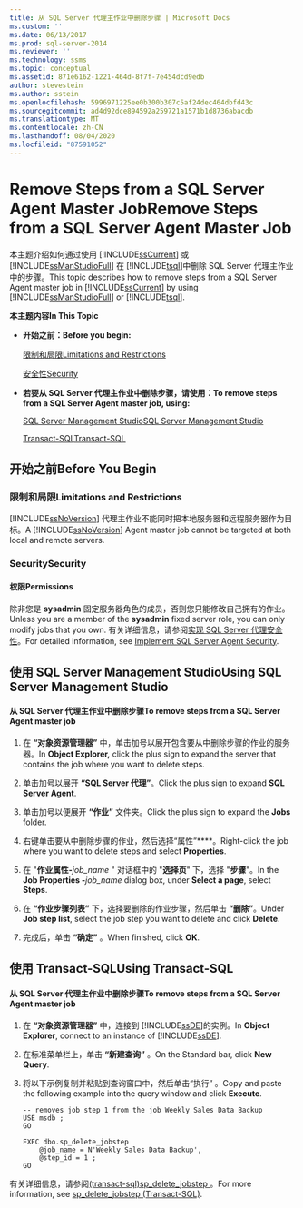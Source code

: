 ```yaml
---
title: 从 SQL Server 代理主作业中删除步骤 | Microsoft Docs
ms.custom: ''
ms.date: 06/13/2017
ms.prod: sql-server-2014
ms.reviewer: ''
ms.technology: ssms
ms.topic: conceptual
ms.assetid: 871e6162-1221-464d-8f7f-7e454dcd9edb
author: stevestein
ms.author: sstein
ms.openlocfilehash: 5996971225ee0b300b307c5af24dec464dbfd43c
ms.sourcegitcommit: ad4d92dce894592a259721a1571b1d8736abacdb
ms.translationtype: MT
ms.contentlocale: zh-CN
ms.lasthandoff: 08/04/2020
ms.locfileid: "87591052"
---
```

# <a name="remove-steps-from-a-sql-server-agent-master-job"></a><span data-ttu-id="8b43f-102">Remove Steps from a SQL Server Agent Master Job</span><span class="sxs-lookup"><span data-stu-id="8b43f-102">Remove Steps from a SQL Server Agent Master Job</span></span>
  <span data-ttu-id="8b43f-103">本主题介绍如何通过使用 [!INCLUDE[ssCurrent](../../includes/sscurrent-md.md)] 或 [!INCLUDE[ssManStudioFull](../../includes/ssmanstudiofull-md.md)] 在 [!INCLUDE[tsql](../../includes/tsql-md.md)]中删除 SQL Server 代理主作业中的步骤。</span><span class="sxs-lookup"><span data-stu-id="8b43f-103">This topic describes how to remove steps from a SQL Server Agent master job in [!INCLUDE[ssCurrent](../../includes/sscurrent-md.md)] by using [!INCLUDE[ssManStudioFull](../../includes/ssmanstudiofull-md.md)] or [!INCLUDE[tsql](../../includes/tsql-md.md)].</span></span>  
  
 <span data-ttu-id="8b43f-104">**本主题内容**</span><span class="sxs-lookup"><span data-stu-id="8b43f-104">**In This Topic**</span></span>  
  
-   <span data-ttu-id="8b43f-105">**开始之前：**</span><span class="sxs-lookup"><span data-stu-id="8b43f-105">**Before you begin:**</span></span>  
  
     [<span data-ttu-id="8b43f-106">限制和局限</span><span class="sxs-lookup"><span data-stu-id="8b43f-106">Limitations and Restrictions</span></span>](#Restrictions)  
  
     [<span data-ttu-id="8b43f-107">安全性</span><span class="sxs-lookup"><span data-stu-id="8b43f-107">Security</span></span>](#Security)  
  
-   <span data-ttu-id="8b43f-108">**若要从 SQL Server 代理主作业中删除步骤，请使用：**</span><span class="sxs-lookup"><span data-stu-id="8b43f-108">**To remove steps from a SQL Server Agent master job, using:**</span></span>  
  
     [<span data-ttu-id="8b43f-109">SQL Server Management Studio</span><span class="sxs-lookup"><span data-stu-id="8b43f-109">SQL Server Management Studio</span></span>](#SSMSProcedure)  
  
     [<span data-ttu-id="8b43f-110">Transact-SQL</span><span class="sxs-lookup"><span data-stu-id="8b43f-110">Transact-SQL</span></span>](#TsqlProcedure)  
  
##  <a name="before-you-begin"></a><a name="BeforeYouBegin"></a> <span data-ttu-id="8b43f-111">开始之前</span><span class="sxs-lookup"><span data-stu-id="8b43f-111">Before You Begin</span></span>  
  
###  <a name="limitations-and-restrictions"></a><a name="Restrictions"></a> <span data-ttu-id="8b43f-112">限制和局限</span><span class="sxs-lookup"><span data-stu-id="8b43f-112">Limitations and Restrictions</span></span>  
 <span data-ttu-id="8b43f-113">[!INCLUDE[ssNoVersion](../../includes/ssnoversion-md.md)] 代理主作业不能同时把本地服务器和远程服务器作为目标。</span><span class="sxs-lookup"><span data-stu-id="8b43f-113">A [!INCLUDE[ssNoVersion](../../includes/ssnoversion-md.md)] Agent master job cannot be targeted at both local and remote servers.</span></span>  
  
###  <a name="security"></a><a name="Security"></a> <span data-ttu-id="8b43f-114">Security</span><span class="sxs-lookup"><span data-stu-id="8b43f-114">Security</span></span>  
  
####  <a name="permissions"></a><a name="Permissions"></a> <span data-ttu-id="8b43f-115">权限</span><span class="sxs-lookup"><span data-stu-id="8b43f-115">Permissions</span></span>  
 <span data-ttu-id="8b43f-116">除非您是 **sysadmin** 固定服务器角色的成员，否则您只能修改自己拥有的作业。</span><span class="sxs-lookup"><span data-stu-id="8b43f-116">Unless you are a member of the **sysadmin** fixed server role, you can only modify jobs that you own.</span></span> <span data-ttu-id="8b43f-117">有关详细信息，请参阅[实现 SQL Server 代理安全性](implement-sql-server-agent-security.md)。</span><span class="sxs-lookup"><span data-stu-id="8b43f-117">For detailed information, see [Implement SQL Server Agent Security](implement-sql-server-agent-security.md).</span></span>  
  
##  <a name="using-sql-server-management-studio"></a><a name="SSMSProcedure"></a> <span data-ttu-id="8b43f-118">使用 SQL Server Management Studio</span><span class="sxs-lookup"><span data-stu-id="8b43f-118">Using SQL Server Management Studio</span></span>  
  
#### <a name="to-remove-steps-from-a-sql-server-agent-master-job"></a><span data-ttu-id="8b43f-119">从 SQL Server 代理主作业中删除步骤</span><span class="sxs-lookup"><span data-stu-id="8b43f-119">To remove steps from a SQL Server Agent master job</span></span>  
  
1.  <span data-ttu-id="8b43f-120">在 **“对象资源管理器”** 中，单击加号以展开包含要从中删除步骤的作业的服务器。</span><span class="sxs-lookup"><span data-stu-id="8b43f-120">In **Object Explorer,** click the plus sign to expand the server that contains the job where you want to delete steps.</span></span>  
  
2.  <span data-ttu-id="8b43f-121">单击加号以展开 **“SQL Server 代理”**。</span><span class="sxs-lookup"><span data-stu-id="8b43f-121">Click the plus sign to expand **SQL Server Agent**.</span></span>  
  
3.  <span data-ttu-id="8b43f-122">单击加号以便展开 **“作业”** 文件夹。</span><span class="sxs-lookup"><span data-stu-id="8b43f-122">Click the plus sign to expand the **Jobs** folder.</span></span>  
  
4.  <span data-ttu-id="8b43f-123">右键单击要从中删除步骤的作业，然后选择“属性”\*\*\*\*。</span><span class="sxs-lookup"><span data-stu-id="8b43f-123">Right-click the job where you want to delete steps and select **Properties**.</span></span>  
  
5.  <span data-ttu-id="8b43f-124">在 "**作业属性-**_job_name_ " 对话框中的 "**选择页**" 下，选择 "**步骤**"。</span><span class="sxs-lookup"><span data-stu-id="8b43f-124">In the **Job Properties -**_job_name_ dialog box, under **Select a page**, select **Steps**.</span></span>  
  
6.  <span data-ttu-id="8b43f-125">在 **“作业步骤列表”** 下，选择要删除的作业步骤，然后单击 **“删除”**。</span><span class="sxs-lookup"><span data-stu-id="8b43f-125">Under **Job step list**, select the job step you want to delete and click **Delete**.</span></span>  
  
7.  <span data-ttu-id="8b43f-126">完成后，单击 **“确定”** 。</span><span class="sxs-lookup"><span data-stu-id="8b43f-126">When finished, click **OK**.</span></span>  
  
##  <a name="using-transact-sql"></a><a name="TsqlProcedure"></a> <span data-ttu-id="8b43f-127">使用 Transact-SQL</span><span class="sxs-lookup"><span data-stu-id="8b43f-127">Using Transact-SQL</span></span>  
  
#### <a name="to-remove-steps-from-a-sql-server-agent-master-job"></a><span data-ttu-id="8b43f-128">从 SQL Server 代理主作业中删除步骤</span><span class="sxs-lookup"><span data-stu-id="8b43f-128">To remove steps from a SQL Server Agent master job</span></span>  
  
1.  <span data-ttu-id="8b43f-129">在 **“对象资源管理器”** 中，连接到 [!INCLUDE[ssDE](../../includes/ssde-md.md)]的实例。</span><span class="sxs-lookup"><span data-stu-id="8b43f-129">In **Object Explorer**, connect to an instance of [!INCLUDE[ssDE](../../includes/ssde-md.md)].</span></span>  
  
2.  <span data-ttu-id="8b43f-130">在标准菜单栏上，单击 **“新建查询”** 。</span><span class="sxs-lookup"><span data-stu-id="8b43f-130">On the Standard bar, click **New Query**.</span></span>  
  
3.  <span data-ttu-id="8b43f-131">将以下示例复制并粘贴到查询窗口中，然后单击“执行” 。</span><span class="sxs-lookup"><span data-stu-id="8b43f-131">Copy and paste the following example into the query window and click **Execute**.</span></span>  
  
    ```  
    -- removes job step 1 from the job Weekly Sales Data Backup   
    USE msdb ;  
    GO  
  
    EXEC dbo.sp_delete_jobstep  
        @job_name = N'Weekly Sales Data Backup',  
        @step_id = 1 ;  
    GO  
    ```  
  
 <span data-ttu-id="8b43f-132">有关详细信息，请参阅[&#40;transact-sql&#41;sp_delete_jobstep ](/sql/relational-databases/system-stored-procedures/sp-delete-jobstep-transact-sql)。</span><span class="sxs-lookup"><span data-stu-id="8b43f-132">For more information, see [sp_delete_jobstep &#40;Transact-SQL&#41;](/sql/relational-databases/system-stored-procedures/sp-delete-jobstep-transact-sql).</span></span>  
  
  
